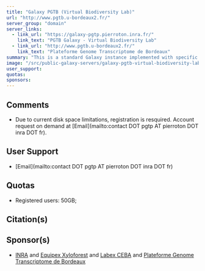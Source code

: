 ```yaml
---
title: "Galaxy PGTB (Virtual Biodiversity Lab)"
url: "http://www.pgtb.u-bordeaux2.fr/"
server_group: "domain"
server_links: 
  - link_url: "https://galaxy-pgtp.pierroton.inra.fr/"
    link_text: "PGTB Galaxy - Virtual Biodiversity Lab"
  - link_url: "http://www.pgtb.u-bordeaux2.fr/"
    link_text: "Plateforme Genome Transcriptome de Bordeaux"
summary: "This is a standard Galaxy instance implemented with specific tools for Biodiversity (Biodiversity Virtual Lab) and NGS (Ion Torrent from the PGTB facility) analysis. "
image: "/src/public-galaxy-servers/galaxy-pgtb-virtual-biodiversity-lab/pgtb.png"
user_support: 
quotas: 
sponsors: 
---
```


## Comments

* Due to current disk space limitations, registration is resquired. Account request on demand at [Email](mailto:contact DOT pgtp AT pierroton DOT inra DOT fr).

## User Support

* [Email](mailto:contact DOT pgtp AT pierroton DOT inra DOT fr)

## Quotas

* Registered users: 50GB;

## Citation(s)


## Sponsor(s)

* [INRA](http://www.inra.fr/) and [Equipex Xyloforest](http://www.xyloforest.org/) and [Labex CEBA](http://www.labex-ceba.fr/) and [Plateforme Genome Transcriptome de Bordeaux](http://www.pgtb.u-bordeaux2.fr/)
